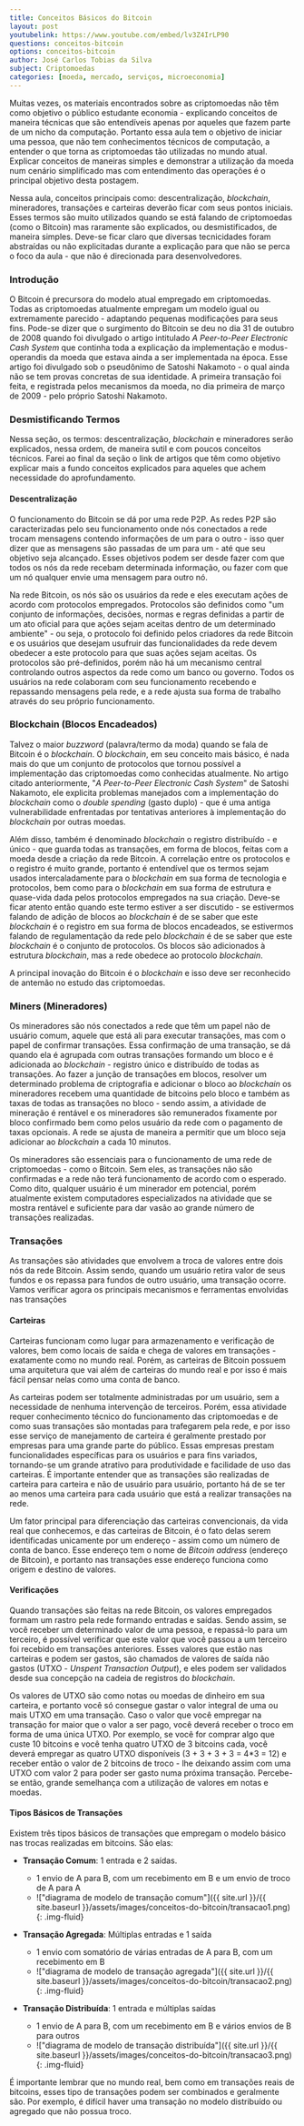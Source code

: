 ```yaml
---
title: Conceitos Básicos do Bitcoin
layout: post
youtubelink: https://www.youtube.com/embed/lv3Z4IrLP90
questions: conceitos-bitcoin
options: conceitos-bitcoin
author: José Carlos Tobias da Silva
subject: Criptomoedas
categories: [moeda, mercado, serviços, microeconomia]
---
```


Muitas vezes, os materiais encontrados sobre as criptomoedas não têm como objetivo o público estudante economia - explicando conceitos de maneira técnicas que são entendíveis apenas por aqueles que fazem parte de um nicho da computação. Portanto essa aula tem o objetivo de iniciar uma pessoa, que não tem conhecimentos técnicos de computação, a entender o que torna as criptomoedas tão utilizadas no mundo atual. Explicar conceitos de maneiras simples e demonstrar a utilização da moeda num cenário simplificado mas com entendimento das operações é o principal objetivo desta postagem.

Nessa aula, conceitos principais como: descentralização, *blockchain*, mineradores, transações e carteiras deverão ficar com seus pontos iniciais. Esses termos são muito utilizados quando se está falando de criptomoedas (como o Bitcoin) mas raramente são explicados, ou desmistificados, de maneira simples. Deve-se ficar claro que diversas tecnicidades foram abstraídas ou não explicitadas durante a explicação para que não se perca o foco da aula - que não é direcionada para desenvolvedores.

### Introdução

O Bitcoin é precursora do modelo atual empregado em criptomoedas. Todas as criptomoedas atualmente empregam um modelo igual ou extremamente parecido - adaptando pequenas modificações para seus fins. Pode-se dizer que o surgimento do Bitcoin se deu no dia 31 de outubro de 2008 quando foi divulgado o artigo intitulado *A Peer-to-Peer Electronic Cash System* que continha toda a explicação da implementação e modus-operandis da moeda que estava ainda a ser implementada na época. Esse artigo foi divulgado sob o pseudônimo de Satoshi Nakamoto - o qual ainda não se tem provas concretas de sua identidade. A primeira transação foi feita, e registrada pelos mecanismos da moeda, no dia primeira de março de 2009 - pelo próprio Satoshi Nakamoto.

### Desmistificando Termos

Nessa seção, os termos: descentralização, *blockchain* e mineradores serão explicados, nessa ordem, de maneira sutil e com poucos conceitos técnicos. Farei ao final da seção o link de artigos que têm como objetivo explicar mais a fundo conceitos explicados para aqueles que achem necessidade do aprofundamento.

#### Descentralização

O funcionamento do Bitcoin se dá por uma rede P2P. As redes P2P são caracterizadas pelo seu funcionamento onde nós conectados a rede trocam mensagens contendo informações de um para o outro - isso quer dizer que as mensagens são passadas de um para um - até que seu objetivo seja alcançado. Esses objetivos podem ser desde fazer com que todos os nós da rede recebam determinada informação, ou fazer com que um nó qualquer envie uma mensagem para outro nó.

Na rede Bitcoin, os nós são os usuários da rede e eles executam ações de acordo com protocolos empregados. Protocolos são definidos como "um conjunto de informações, decisões, normas e regras definidas a partir de um ato oficial para que ações sejam aceitas dentro de um determinado ambiente" - ou seja, o protocolo foi definido pelos criadores da rede Bitcoin e os usuários que desejam usufruir das funcionalidades da rede devem obedecer a este protocolo para que suas ações sejam aceitas. Os protocolos são pré-definidos, porém não há um mecanismo central controlando outros aspectos da rede como um banco ou governo. Todos os usuários na rede colaboram com seu funcionamento recebendo e repassando mensagens pela rede, e a rede ajusta sua forma de trabalho através do seu próprio funcionamento.

### Blockchain (Blocos Encadeados)

Talvez o maior *buzzword* (palavra/termo da moda) quando se fala de Bitcoin é o *blockchain*. O *blockchain*, em seu conceito mais básico, é nada mais do que um conjunto de protocolos que tornou possível a implementação das criptomoedas como conhecidas atualmente. No artigo citado anteriormente, "*A Peer-to-Peer Electronic Cash System*" de Satoshi Nakamoto, ele explicita problemas manejados com a implementação do *blockchain* como o *double spending* (gasto duplo) - que é uma antiga vulnerabilidade enfrentadas por tentativas anteriores à implementação do *blockchain* por outras moedas.

Além disso, também é denominado *blockchain* o registro distribuído - e único - que guarda todas as transações, em forma de blocos, feitas com a moeda desde a criação da rede Bitcoin. A correlação entre os protocolos e o registro é muito grande, portanto é entendível que os termos sejam usados intercaladamente para o *blockchain* em sua forma de tecnologia e protocolos, bem como para o *blockchain* em sua forma de estrutura e quase-vida dada pelos protocolos empregados na sua criação. Deve-se ficar atento então quando este termo estiver a ser discutido - se estivermos falando de adição de blocos ao *blockchain* é de se saber que este *blockchain* é o registro em sua forma de blocos encadeados, se estivermos falando de regulamentação da rede pelo *blockchain* é de se saber que este *blockchain* é o conjunto de protocolos. Os blocos são adicionados à estrutura *blockchain*, mas a rede obedece ao protocolo *blockchain*.

A principal inovação do Bitcoin é o *blockchain* e isso deve ser reconhecido de antemão no estudo das criptomoedas.

### Miners (Mineradores)

Os mineradores são nós conectados a rede que têm um papel não de usuário comum, aquele que está ali para executar transações, mas com o papel de confirmar transações. Essa confirmação de uma transação, se dá quando ela é agrupada com outras transações formando um bloco e é adicionada ao *blockchain* - registro único e distribuído de todas as transações. Ao fazer a junção de transações em blocos, resolver um determinado problema de criptografia e adicionar o bloco ao *blockchain* os mineradores recebem uma quantidade de bitcoins pelo bloco e também as taxas de todas as transações no bloco - sendo assim, a atividade de mineração é rentável e os mineradores são remunerados fixamente por bloco confirmado bem como pelos usuário da rede com o pagamento de taxas opcionais. A rede se ajusta de maneira a permitir que um bloco seja adicionar ao *blockchain* a cada 10 minutos.

Os mineradores são essenciais para o funcionamento de uma rede de criptomoedas - como o Bitcoin. Sem eles, as transações não são confirmadas e a rede não terá funcionamento de acordo com o esperado. Como dito, qualquer usuário é um minerador em potencial, porém atualmente existem computadores especializados na atividade que se mostra rentável e suficiente para dar vasão ao grande número de transações realizadas.

### Transações

As transações são atividades que envolvem a troca de valores entre dois nós da rede Bitcoin. Assim sendo, quando um usuário retira valor de seus fundos e os repassa para fundos de outro usuário, uma transação ocorre. Vamos verificar agora os principais mecanismos e ferramentas envolvidas nas transações

#### Carteiras

Carteiras funcionam como lugar para armazenamento e verificação de valores, bem como locais de saída e chega de valores em transações - exatamente como no mundo real. Porém, as carteiras de Bitcoin possuem uma arquitetura que vai além de carteiras do mundo real e por isso é mais fácil pensar nelas como uma conta de banco.

As carteiras podem ser totalmente administradas por um usuário, sem a necessidade de nenhuma intervenção de terceiros. Porém, essa atividade requer conhecimento técnico do funcionamento das criptomoedas e de como suas transações são montadas para trafegarem pela rede, e por isso esse serviço de manejamento de carteira é geralmente prestado por empresas para uma grande parte do público. Essas empresas prestam funcionalidades específicas para os usuários e para fins variados, tornando-se um grande atrativo para produtividade e facilidade de uso das carteiras. É importante entender que as transações são realizadas de carteira para carteira e não de usuário para usuário, portanto há de se ter ao menos uma carteira para cada usuário que está a realizar transações na rede.

Um fator principal para diferenciação das carteiras convencionais, da vida real que conhecemos, e das carteiras de Bitcoin, é o fato delas serem identificadas unicamente por um endereço - assim como um número de conta de banco. Esse endereço tem o nome de *Bitcoin address* (endereço de Bitcoin), e portanto nas transações esse endereço funciona como origem e destino de valores.

#### Verificações

Quando transações são feitas na rede Bitcoin, os valores empregados formam um rastro pela rede formando entradas e saídas. Sendo assim, se você receber um determinado valor de uma pessoa, e repassá-lo para um terceiro, é possível verificar que este valor que você passou a um terceiro foi recebido em transações anteriores. Esses valores que estão nas carteiras e podem ser gastos, são chamados de valores de saída não gastos (UTXO - *Unspent Transaction Output*), e eles podem ser validados desde sua concepção na cadeia de registros do *blockchain*.

Os valores de UTXO são como notas ou moedas de dinheiro em sua carteira, e portanto você só consegue gastar o valor integral de uma ou mais UTXO em uma transação. Caso o valor que você empregar na transação for maior que o valor a ser pago, você deverá receber o troco em forma de uma única UTXO. Por exemplo, se você for comprar algo que custe 10 bitcoins e você tenha quatro UTXO de 3 bitcoins cada, você deverá empregar as quatro UTXO disponíveis (3 + 3 + 3 + 3  = 4*3 = 12) e receber então o valor de 2 bitcoins de troco - lhe deixando assim com uma UTXO com valor 2 para poder ser gasto numa próxima transação. Percebe-se então, grande semelhança com a utilização de valores em notas e moedas.

#### Tipos Básicos de Transações

Existem três tipos básicos de transações que empregam o modelo básico nas trocas realizadas em bitcoins. São elas:

- **Transação Comum**: 1 entrada e 2 saídas.
  - 1 envio de A para B, com um recebimento em B e um envio de troco de A para A
  - !["diagrama de modelo de transação comum"]({{ site.url }}/{{ site.baseurl }}/assets/images/conceitos-do-bitcoin/transacao1.png){: .img-fluid}

- **Transação Agregada**: Múltiplas entradas e 1 saída
  - 1 envio com somatório de várias entradas de A para B, com um recebimento em B
  - !["diagrama de modelo de transação agregada"]({{ site.url }}/{{ site.baseurl }}/assets/images/conceitos-do-bitcoin/transacao2.png){: .img-fluid}

- **Transação Distribuída**: 1 entrada e múltiplas saídas
  - 1 envio de A para B, com um recebimento em B e vários envios de B para outros
  - !["diagrama de modelo de transação distribuída"]({{ site.url }}/{{ site.baseurl }}/assets/images/conceitos-do-bitcoin/transacao3.png){: .img-fluid}

É importante lembrar que no mundo real, bem como em transações reais de bitcoins, esses tipo de transações podem ser combinados e geralmente são. Por exemplo, é difícil haver uma transação no modelo distribuído ou agregado que não possua troco.